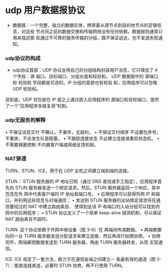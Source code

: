 # udp 用户数据报协议

- 数据报：一个完整、独立的数据实体，携带着从源节点到目的地节点的足够信息，对这些
节点间之前的数据交换和传输网络没有任何依赖。数据报则通常只用来描述那
些通过不可靠的服务传输的分组，既不保证送达，也不发送失败通知。

### udp协议的构成
- udp协议首部：UDP 协议会用自己的分组结构封装用户消息，它只增加了 4 个字段：源
端口、目标端口、分组长度和校验和。
UDP 数据报中的 源端口 和 校验和 字段都是可选的。IP 分组的首部也有校验
和，应用程序可以忽略 UDP 校验和。

说到底，UDP 仅仅是在 IP 层之上通过嵌入应用程序的
源端口和目标端口，提供了一个“应用程序多路复用”机制。

### udp无服务的解释
• 不保证消息交付
不确认，不重传，无超时。
• 不保证交付顺序
不设置包序号，不重排，不会发生队首阻塞。
• 不跟踪连接状态
不必建立连接或重启状态机。
• 不需要拥塞控制
不内置客户端或网络反馈机制。

### NAT穿透
TURN、STUN、ICE，用于在 UDP 主机之间建立端到端的连接。

STUN： STUN 服务器的 IP 地址已知（通过 DNS 查找或手工指定），应用程序首先向
STUN 服务器发送一个绑定请求。然后，STUN 服务器返回一个响应，其中包含在外
网中代表客户端的 IP 地址和端口号。
• 应用程序可以获得外网 IP 和端口，并利用这些信息与对端通信；
• 发送到 STUN 服务器的出站绑定请求将在通信要经过的 NAT 中建立路由条目，
使得到达该 IP 和端口的入站分组可以找到内网中的应用程序；
• STUN 协议定义了一个简单 keep-alive 探测机制，可以保证 NAT 路由条目不超时。

TURN: 这个协议依赖于外网中继设备（图 3-6）在
两端间传递数据。
• 两端都要向同一台 TURN 服务器发送分配请求来建立连接，然后再进行权限协商。
• 协商完毕，两端都把数据发送到 TURN 服务器，再由 TURN 服务器转发，从而
实现通信。

ICE: ICE 规定了一套方法，致力于在通信各端之间建立一
条最有效的通道（图 3-7）：能直连就直连，必要时 STUN 协商，再不行使用 TURN。